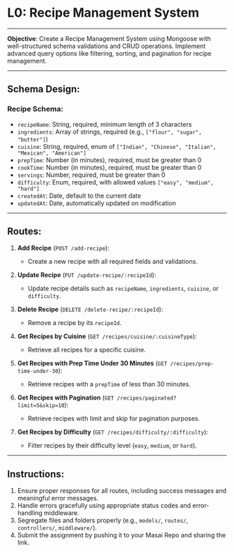 # **L0: Recipe Management System**

---

**Objective**: Create a Recipe Management System using Mongoose with well-structured schema validations and CRUD operations. Implement advanced query options like filtering, sorting, and pagination for recipe management.

---

## **Schema Design**:

### **Recipe Schema**:

- `recipeName`: String, required, minimum length of 3 characters
- `ingredients`: Array of strings, required (e.g., `["flour", "sugar", "butter"]`)
- `cuisine`: String, required, enum of `["Indian", "Chinese", "Italian", "Mexican", "American"]`
- `prepTime`: Number (in minutes), required, must be greater than 0
- `cookTime`: Number (in minutes), required, must be greater than 0
- `servings`: Number, required, must be greater than 0
- `difficulty`: Enum, required, with allowed values `["easy", "medium", "hard"]`
- `createdAt`: Date, default to the current date
- `updatedAt`: Date, automatically updated on modification

---

## **Routes**:

1. **Add Recipe** (`POST /add-recipe`):

   - Create a new recipe with all required fields and validations.

2. **Update Recipe** (`PUT /update-recipe/:recipeId`):

   - Update recipe details such as `recipeName`, `ingredients`, `cuisine`, or `difficulty`.

3. **Delete Recipe** (`DELETE /delete-recipe/:recipeId`):

   - Remove a recipe by its `recipeId`.

4. **Get Recipes by Cuisine** (`GET /recipes/cuisine/:cuisineType`):

   - Retrieve all recipes for a specific cuisine.

5. **Get Recipes with Prep Time Under 30 Minutes** (`GET /recipes/prep-time-under-30`):

   - Retrieve recipes with a `prepTime` of less than 30 minutes.

6. **Get Recipes with Pagination** (`GET /recipes/paginated?limit=5&skip=10`):

   - Retrieve recipes with limit and skip for pagination purposes.

7. **Get Recipes by Difficulty** (`GET /recipes/difficulty/:difficulty`):
   - Filter recipes by their difficulty level (`easy`, `medium`, or `hard`).

---

## **Instructions**:

1. Ensure proper responses for all routes, including success messages and meaningful error messages.
2. Handle errors gracefully using appropriate status codes and error-handling middleware.
3. Segregate files and folders properly (e.g., `models/`, `routes/`, `controllers/`, `middleware/`).
4. Submit the assignment by pushing it to your Masai Repo and sharing the link.
